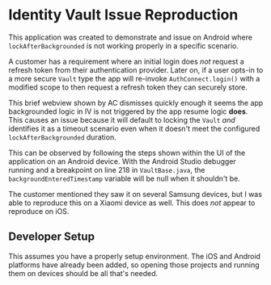 # Identity Vault Issue Reproduction
This application was created to demonstrate and issue on Android where `lockAfterBackgrounded` is not working properly in a specific scenario.

A customer has a requirement where an initial login does _not_ request a refresh token from their authentication provider. Later on, if a user opts-in to a more secure `Vault` type the app will re-invoke `AuthConnect.login()` with a modified scope to then request a refresh token they can securely store.

This brief webview shown by AC dismisses quickly enough it seems the app backgrounded logic in IV is not triggered by the app resume logic **does**. This causes an issue because it will default to locking the `Vault` _and_ identifies it as a timeout scenario even when it doesn't meet the configured `lockAfterBackgrounded` duration.

This can be observed by following the steps shown within the UI of the application on an Android device. With the Android Studio debugger running and a breakpoint on line 218 in `VaultBase.java`, the `backgroundEnteredTimestamp` variable will be null when it shouldn't be.

The customer mentioned they saw it on several Samsung devices, but I was able to reproduce this on a Xiaomi device as well. This does _not_ appear to reproduce on iOS.

## Developer Setup
This assumes you have a properly setup environment. The iOS and Android platforms have already been added, so opening those projects and running them on devices should be all that's needed.